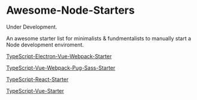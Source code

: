 # Awesome-Node-Starters
Under Development.

An awesome starter list for minimalists &amp; fundmentalists to manually start a Node development enviroment.

[TypeScript-Electron-Vue-Webpack-Starter](TypeScript-Electron-Vue-Webpack-Starter.md)

[TypeScript-Vue-Webpack-Pug-Sass-Starter](TypeScript-Vue-Webpack-Pug-Sass-Starter.md)

[TypeScript-React-Starter](https://github.com/microsoft/TypeScript-React-Starter)

[TypeScript-Vue-Starter](https://github.com/microsoft/TypeScript-Vue-Starter)

